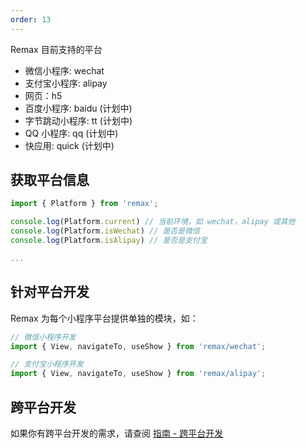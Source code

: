 ```yaml
---
order: 13
---
```


Remax 目前支持的平台

- 微信小程序: wechat
- 支付宝小程序: alipay
- 网页：h5
- 百度小程序: baidu (计划中)
- 字节跳动小程序: tt (计划中)
- QQ 小程序: qq (计划中)
- 快应用: quick (计划中)

## 获取平台信息

```js
import { Platform } from 'remax';

console.log(Platform.current) // 当前环境，如 wechat，alipay 或其他
console.log(Platform.isWechat) // 是否是微信
console.log(Platform.isAlipay) // 是否是支付宝

...
```

## 针对平台开发

Remax 为每个小程序平台提供单独的模块，如：

```js
// 微信小程序开发
import { View, navigateTo, useShow } from 'remax/wechat';
```

```js
// 支付宝小程序开发
import { View, navigateTo, useShow } from 'remax/alipay';
```

## 跨平台开发

如果你有跨平台开发的需求，请查阅 [指南 - 跨平台开发](/指南/跨平台开发)
